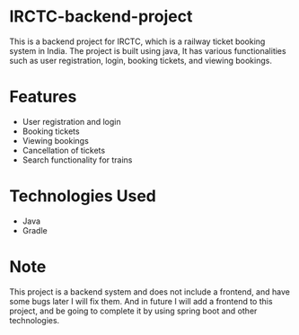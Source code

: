 # IRCTC-backend-project
This is a backend project for IRCTC, which is a railway ticket booking system in India. The project is built using java, It has various functionalities such as user registration, login, booking tickets, and viewing bookings.
# Features
- User registration and login
- Booking tickets
- Viewing bookings
- Cancellation of tickets
- Search functionality for trains
# Technologies Used
- Java
- Gradle

# Note
This project is a backend system and does not include a frontend, and have some bugs later I will fix them.
And in future I will add a frontend to this project, and be going to complete it by using spring boot and other technologies.


